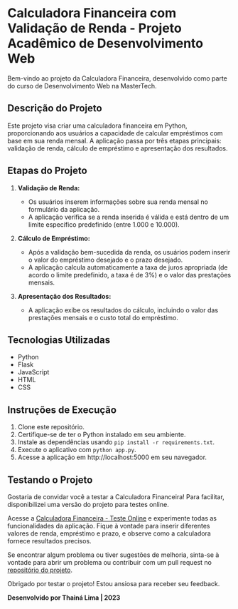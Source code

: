 # Calculadora Financeira com Validação de Renda - Projeto Acadêmico de Desenvolvimento Web

Bem-vindo ao projeto da Calculadora Financeira, desenvolvido como parte do curso de Desenvolvimento Web na MasterTech.

## Descrição do Projeto

Este projeto visa criar uma calculadora financeira em Python, proporcionando aos usuários a capacidade de calcular empréstimos com base em sua renda mensal. A aplicação passa por três etapas principais: validação de renda, cálculo de empréstimo e apresentação dos resultados.

## Etapas do Projeto

1. **Validação de Renda:**
   - Os usuários inserem informações sobre sua renda mensal no formulário da aplicação.
   - A aplicação verifica se a renda inserida é válida e está dentro de um limite específico predefinido (entre 1.000 e 10.000).

2. **Cálculo de Empréstimo:**
   - Após a validação bem-sucedida da renda, os usuários podem inserir o valor do empréstimo desejado e o prazo desejado.
   - A aplicação calcula automaticamente a taxa de juros apropriada (de acordo o limite predefinido, a taxa é de 3%) e o valor das prestações mensais.

3. **Apresentação dos Resultados:**
   - A aplicação exibe os resultados do cálculo, incluindo o valor das prestações mensais e o custo total do empréstimo.

## Tecnologias Utilizadas

- Python
- Flask
- JavaScript
- HTML
- CSS

## Instruções de Execução

1. Clone este repositório.
2. Certifique-se de ter o Python instalado em seu ambiente.
3. Instale as dependências usando `pip install -r requirements.txt`.
4. Execute o aplicativo com `python app.py`.
5. Acesse a aplicação em http://localhost:5000 em seu navegador.
   
## Testando o Projeto

Gostaria de convidar você a testar a Calculadora Financeira! Para facilitar, disponibilizei uma versão do projeto para testes online.

Acesse a [Calculadora Financeira - Teste Online](https://meu-projeto-five-murex.vercel.app/) e experimente todas as funcionalidades da aplicação. Fique à vontade para inserir diferentes valores de renda, empréstimo e prazo, e observe como a calculadora fornece resultados precisos.

Se encontrar algum problema ou tiver sugestões de melhoria, sinta-se à vontade para abrir um problema ou contribuir com um pull request no [repositório do projeto](https://github.com/Thainasli/Calculadora-Financeira).

Obrigado por testar o projeto! Estou ansiosa para receber seu feedback.


**Desenvolvido por Thainá Lima | 2023**
